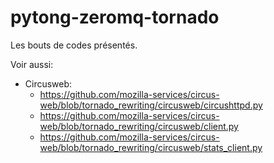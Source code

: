 pytong-zeromq-tornado
=====================

Les bouts de codes présentés.

Voir aussi:
- Circusweb:
  - https://github.com/mozilla-services/circus-web/blob/tornado_rewriting/circusweb/circushttpd.py
  - https://github.com/mozilla-services/circus-web/blob/tornado_rewriting/circusweb/client.py
  - https://github.com/mozilla-services/circus-web/blob/tornado_rewriting/circusweb/stats_client.py
